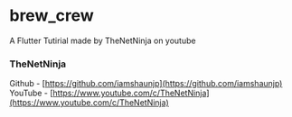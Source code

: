 # brew_crew

A Flutter Tutirial made by TheNetNinja on youtube

### TheNetNinja
Github - [https://github.com/iamshaunjp](https://github.com/iamshaunjp)
YouTube - [https://www.youtube.com/c/TheNetNinja](https://www.youtube.com/c/TheNetNinja)